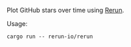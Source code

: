 Plot GitHub stars over time using [Rerun](https://github.com/rerun-io/rerun).

Usage:

```
cargo run -- rerun-io/rerun
```
